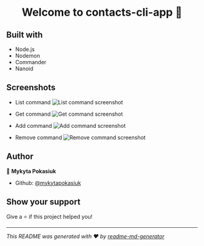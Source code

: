 <h1 align="center">Welcome to contacts-cli-app 👋</h1>

## Built with

-   Node.js
-   Nodemon
-   Commander
-   Nanoid

## Screenshots

-   List command
    ![List command screenshot](https://d3dehtdmp2rwcw.cloudfront.net/ms_599691/JaOjw0g4ynwOKhzl8AvC7hklqwg68h/list-command.png?Expires=1693062000&Signature=AY4wO9w8eqrpSl9OPyimknXoAEEzWFTpm-DLswL35rjDpQntpqa47Cg-Kj-C4RPETqs2B~hDqyDGwfCH3dxbS0spqjceWyS1jVBlNcIrPMw8v9K8h7gaJlgHnOnLQtRrSYFlxZ~yi-FR~TZ6Ny8bXS8cnVfDKELnLSrNcjmZBenj7Q-2L9pLGoP6-yvViMtoJ-S~Lket1LmETIk8PyNpK3gXUfV0TkaLxEQWHfV1QxUSK3ph2c6W20EXzuNFyUno-KkY~zGdiG8U4ABgw0ucb~3MAeloKJWK-EautwHsb1vg-TcCnMYhEPyOSiS3QlZfiUxa2lmCcXIVXrbFLHVH7g__&Key-Pair-Id=APKAJBCGYQYURKHBGCOA)

-   Get command
    ![Get command screenshot](https://d3dehtdmp2rwcw.cloudfront.net/ms_599691/z13zketO7msk2okj7jHCUhoOXZWYzW/get-command.png?Expires=1693062000&Signature=f8QljtoyfSNMXL0kHkx67GjvlxexkA5Juhyz2biHcD3H4AmTCSba2GDYsAVfTGoKwxCrIKJmywOyoxFqjZwWvQALVlG-xgieMNu1XUlmzcfURpenMLZwrrRMfz5MsnV~HtKstRVTY29JU7vey6rQv0vja~uRKG82X3xmL0gCg~KSkbCbsAhVcAfJ-oF9uZqTX8c~cZpyW2avMpdgXtuG5zlt7yi7-woB1fW0llK9YC8ftdGm-tMpws6uxTtzw8xL03DJtjFXtdcbgV2ZD3cFhGH0w9a~yTQqjjKoexLbFNjvmOJ7Kkl3uui4NIhhEY-VxN0g0D3OZYPUIH9~2L7Pzg__&Key-Pair-Id=APKAJBCGYQYURKHBGCOA)

-   Add command
    ![Add command screenshot](https://d3dehtdmp2rwcw.cloudfront.net/ms_599691/kA6F3BBp2bKsc8LLSDqLSZmqrQL2vu/add-command.png?Expires=1693062000&Signature=uF7gKuUajRDMk7CVZy~XuOGJypF2T9iiTH1xfQw~rF04rMIZHHHWL9qHatV5V7x9z2sdi5l2AOqjbn2ygDHtpGY~PHNM4aAD49X7VP0BALjWTclKrEErcHv~Exh0rF-F8dt4eJOHDVBhBT9nP16E1eTSz5L6DLJ7DYK0vHIOGb-LhnerTLRtsfmelq3sITS1fwFpS6BoecrrwsmAiaG3IuIEg8s4FM9hDjT~5Rivq5~si~NrKtRf8epispW3lBpDel28fiy34iBYY~H0aYHasu0IWJ3tjBqrp5HUF5W5oudfd9j~j67gEDoxJZ0p7hAuUYWyhklcIYRu4w8j9hpOiQ__&Key-Pair-Id=APKAJBCGYQYURKHBGCOA)

-   Remove command
    ![Remove command screenshot](https://d3dehtdmp2rwcw.cloudfront.net/ms_599691/clU7sNVlNMVCTO14vbf9ntLMexKhB1/remove-command.png?Expires=1693062000&Signature=WLV0aUhLCdGCxDPvGCOAvIi9L3WZuahMRKhNS~ZTfpovMj6pEFBNhTQTwFAet87Oc-YT38O5lpMtmoHEh~WiakBx32Hng8GygbcczWH~f5O5i4Dck5ZPTlK~FRhE-PkCn8W11e7cyMeiUY1pfSk1m1gAWYWgBaQ11sOIFA3Bay8nH6tI434OCteC4MobZo4KIwyKOxb619aUfKyQIFWqJt42JdzVZeYZ2eXiMpRXCDVQIQYrvMJkOwsUvhZwUdIeKM7KKghBWzSWhoe2NuuuVmwpMDTES25NS5~~5H8MNkp3~mlZIfvpFiUGJvbUhKc2v-o1qrwONujZ34KdA5Nrng__&Key-Pair-Id=APKAJBCGYQYURKHBGCOA)

## Author

👤 **Mykyta Pokasiuk**

-   Github: [@mykytapokasiuk](https://github.com/mykytapokasiuk)

## Show your support

Give a ⭐️ if this project helped you!

---

_This README was generated with ❤️ by [readme-md-generator](https://github.com/kefranabg/readme-md-generator)_
